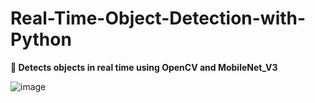 # Real-Time-Object-Detection-with-Python

**🎯 Detects objects in real time using OpenCV and MobileNet_V3**

![image](https://user-images.githubusercontent.com/69802048/147448882-848d5316-f3fd-4c14-92bb-0d2426cd2924.png)

